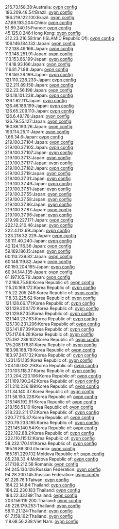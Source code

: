 216.73.158.38:Australia: [ovpn config](vpn/216_73_158_38.ovpn)  
186.209.48.54:Brazil: [ovpn config](vpn/186_209_48_54.ovpn)  
186.219.122.100:Brazil: [ovpn config](vpn/186_219_122_100.ovpn)  
47.89.193.204:China: [ovpn config](vpn/47_89_193_204.ovpn)  
51.89.240.15:France: [ovpn config](vpn/51_89_240_15.ovpn)  
45.125.0.246:Hong Kong: [ovpn config](vpn/45_125_0_246.ovpn)  
212.23.216.58:Iran (ISLAMIC Republic Of): [ovpn config](vpn/212_23_216_58.ovpn)  
106.146.184.132:Japan: [ovpn config](vpn/106_146_184_132.ovpn)  
112.138.49.166:Japan: [ovpn config](vpn/112_138_49_166.ovpn)  
113.148.251.91:Japan: [ovpn config](vpn/113_148_251_91.ovpn)  
113.153.66.199:Japan: [ovpn config](vpn/113_153_66_199.ovpn)  
114.18.93.166:Japan: [ovpn config](vpn/114_18_93_166.ovpn)  
116.81.71.88:Japan: [ovpn config](vpn/116_81_71_88.ovpn)  
118.159.28.199:Japan: [ovpn config](vpn/118_159_28_199.ovpn)  
121.110.228.233:Japan: [ovpn config](vpn/121_110_228_233.ovpn)  
122.211.89.156:Japan: [ovpn config](vpn/122_211_89_156.ovpn)  
122.23.56.196:Japan: [ovpn config](vpn/122_23_56_196.ovpn)  
124.18.101.238:Japan: [ovpn config](vpn/124_18_101_238.ovpn)  
126.1.62.111:Japan: [ovpn config](vpn/126_1_62_111.ovpn)  
126.46.189.199:Japan: [ovpn config](vpn/126_46_189_199.ovpn)  
126.65.209.110:Japan: [ovpn config](vpn/126_65_209_110.ovpn)  
126.6.48.178:Japan: [ovpn config](vpn/126_6_48_178.ovpn)  
126.79.55.127:Japan: [ovpn config](vpn/126_79_55_127.ovpn)  
160.86.193.26:Japan: [ovpn config](vpn/160_86_193_26.ovpn)  
193.114.25.11:Japan: [ovpn config](vpn/193_114_25_11.ovpn)  
1.66.34.6:Japan: [ovpn config](vpn/1_66_34_6.ovpn)  
219.100.37.104:Japan: [ovpn config](vpn/219_100_37_104.ovpn)  
219.100.37.105:Japan: [ovpn config](vpn/219_100_37_105.ovpn)  
219.100.37.107:Japan: [ovpn config](vpn/219_100_37_107.ovpn)  
219.100.37.13:Japan: [ovpn config](vpn/219_100_37_13.ovpn)  
219.100.37.177:Japan: [ovpn config](vpn/219_100_37_177.ovpn)  
219.100.37.182:Japan: [ovpn config](vpn/219_100_37_182.ovpn)  
219.100.37.19:Japan: [ovpn config](vpn/219_100_37_19.ovpn)  
219.100.37.31:Japan: [ovpn config](vpn/219_100_37_31.ovpn)  
219.100.37.49:Japan: [ovpn config](vpn/219_100_37_49.ovpn)  
219.100.37.51:Japan: [ovpn config](vpn/219_100_37_51.ovpn)  
219.100.37.55:Japan: [ovpn config](vpn/219_100_37_55.ovpn)  
219.100.37.58:Japan: [ovpn config](vpn/219_100_37_58.ovpn)  
219.100.37.86:Japan: [ovpn config](vpn/219_100_37_86.ovpn)  
219.100.37.87:Japan: [ovpn config](vpn/219_100_37_87.ovpn)  
219.100.37.96:Japan: [ovpn config](vpn/219_100_37_96.ovpn)  
219.99.227.171:Japan: [ovpn config](vpn/219_99_227_171.ovpn)  
222.12.210.46:Japan: [ovpn config](vpn/222_12_210_46.ovpn)  
222.4.112.69:Japan: [ovpn config](vpn/222_4_112_69.ovpn)  
223.218.32.229:Japan: [ovpn config](vpn/223_218_32_229.ovpn)  
39.111.40.240:Japan: [ovpn config](vpn/39_111_40_240.ovpn)  
42.124.116.36:Japan: [ovpn config](vpn/42_124_116_36.ovpn)  
59.169.186.15:Japan: [ovpn config](vpn/59_169_186_15.ovpn)  
60.113.239.82:Japan: [ovpn config](vpn/60_113_239_82.ovpn)  
60.148.119.82:Japan: [ovpn config](vpn/60_148_119_82.ovpn)  
60.150.204.195:Japan: [ovpn config](vpn/60_150_204_195.ovpn)  
60.94.144.135:Japan: [ovpn config](vpn/60_94_144_135.ovpn)  
61.197.105.79:Japan: [ovpn config](vpn/61_197_105_79.ovpn)  
112.168.75.86:Korea Republic of: [ovpn config](vpn/112_168_75_86.ovpn)  
115.20.169.172:Korea Republic of: [ovpn config](vpn/115_20_169_172.ovpn)  
115.22.205.249:Korea Republic of: [ovpn config](vpn/115_22_205_249.ovpn)  
118.33.225.62:Korea Republic of: [ovpn config](vpn/118_33_225_62.ovpn)  
121.128.66.171:Korea Republic of: [ovpn config](vpn/121_128_66_171.ovpn)  
121.129.204.170:Korea Republic of: [ovpn config](vpn/121_129_204_170.ovpn)  
121.129.87.35:Korea Republic of: [ovpn config](vpn/121_129_87_35.ovpn)  
121.140.237.63:Korea Republic of: [ovpn config](vpn/121_140_237_63.ovpn)  
125.130.231.206:Korea Republic of: [ovpn config](vpn/125_130_231_206.ovpn)  
125.141.87.39:Korea Republic of: [ovpn config](vpn/125_141_87_39.ovpn)  
175.117.64.28:Korea Republic of: [ovpn config](vpn/175_117_64_28.ovpn)  
175.192.239.102:Korea Republic of: [ovpn config](vpn/175_192_239_102.ovpn)  
175.208.176.81:Korea Republic of: [ovpn config](vpn/175_208_176_81.ovpn)  
183.96.168.78:Korea Republic of: [ovpn config](vpn/183_96_168_78.ovpn)  
183.97.247.132:Korea Republic of: [ovpn config](vpn/183_97_247_132.ovpn)  
1.231.151.135:Korea Republic of: [ovpn config](vpn/1_231_151_135.ovpn)  
203.130.182.29:Korea Republic of: [ovpn config](vpn/203_130_182_29.ovpn)  
210.103.118.37:Korea Republic of: [ovpn config](vpn/210_103_118_37.ovpn)  
210.204.220.106:Korea Republic of: [ovpn config](vpn/210_204_220_106.ovpn)  
211.109.190.242:Korea Republic of: [ovpn config](vpn/211_109_190_242.ovpn)  
211.210.236.199:Korea Republic of: [ovpn config](vpn/211_210_236_199.ovpn)  
211.34.140.37:Korea Republic of: [ovpn config](vpn/211_34_140_37.ovpn)  
211.58.150.228:Korea Republic of: [ovpn config](vpn/211_58_150_228.ovpn)  
218.146.192.91:Korea Republic of: [ovpn config](vpn/218_146_192_91.ovpn)  
218.158.51.10:Korea Republic of: [ovpn config](vpn/218_158_51_10.ovpn)  
218.232.211.173:Korea Republic of: [ovpn config](vpn/218_232_211_173.ovpn)  
220.77.115.37:Korea Republic of: [ovpn config](vpn/220_77_115_37.ovpn)  
220.79.233.185:Korea Republic of: [ovpn config](vpn/220_79_233_185.ovpn)  
221.145.140.54:Korea Republic of: [ovpn config](vpn/221_145_140_54.ovpn)  
222.102.88.2:Korea Republic of: [ovpn config](vpn/222_102_88_2.ovpn)  
222.110.115.12:Korea Republic of: [ovpn config](vpn/222_110_115_12.ovpn)  
58.232.170.141:Korea Republic of: [ovpn config](vpn/58_232_170_141.ovpn)  
195.16.88.30:Lithuania: [ovpn config](vpn/195_16_88_30.ovpn)  
185.181.229.102:Moldova Republic of: [ovpn config](vpn/185_181_229_102.ovpn)  
85.239.33.4:Moldova Republic of: [ovpn config](vpn/85_239_33_4.ovpn)  
217.138.212.58:Romania: [ovpn config](vpn/217_138_212_58.ovpn)  
94.245.130.126:Russian Federation: [ovpn config](vpn/94_245_130_126.ovpn)  
94.28.200.145:Russian Federation: [ovpn config](vpn/94_28_200_145.ovpn)  
61.228.76.1:Taiwan: [ovpn config](vpn/61_228_76_1.ovpn)  
184.22.14.84:Thailand: [ovpn config](vpn/184_22_14_84.ovpn)  
184.22.230.183:Thailand: [ovpn config](vpn/184_22_230_183.ovpn)  
184.22.33.189:Thailand: [ovpn config](vpn/184_22_33_189.ovpn)  
203.156.119.200:Thailand: [ovpn config](vpn/203_156_119_200.ovpn)  
49.228.179.253:Thailand: [ovpn config](vpn/49_228_179_253.ovpn)  
58.11.21.124:Thailand: [ovpn config](vpn/58_11_21_124.ovpn)  
61.7.159.162:Thailand: [ovpn config](vpn/61_7_159_162.ovpn)  
118.68.56.238:Viet Nam: [ovpn config](vpn/118_68_56_238.ovpn)  
